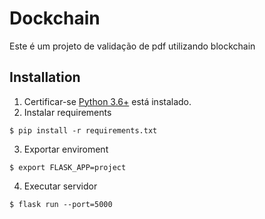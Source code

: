 # Dockchain

Este é um projeto de validação de pdf utilizando blockchain

## Installation

1. Certificar-se [Python 3.6+](https://www.python.org/downloads/) está instalado.
2. Instalar requirements
```
$ pip install -r requirements.txt
``` 
3. Exportar enviroment
```
$ export FLASK_APP=project
``` 
4. Executar servidor
 ```
$ flask run --port=5000
``` 